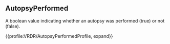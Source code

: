 ## AutopsyPerformed

A boolean value indicating whether an autopsy was performed (true) or not (false). 

{{profile:VRDR/AutopsyPerformedProfile, expand}}

